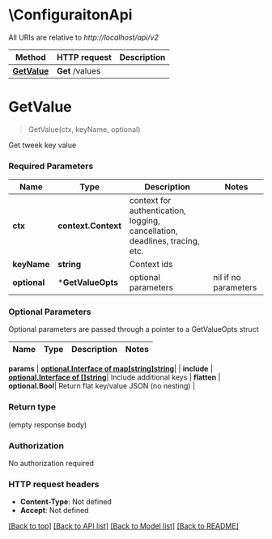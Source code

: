 # \ConfiguraitonApi

All URIs are relative to *http://localhost/api/v2*

Method | HTTP request | Description
------------- | ------------- | -------------
[**GetValue**](ConfiguraitonApi.md#GetValue) | **Get** /values | 


# **GetValue**
> GetValue(ctx, keyName, optional)


Get tweek key value

### Required Parameters

Name | Type | Description  | Notes
------------- | ------------- | ------------- | -------------
 **ctx** | **context.Context** | context for authentication, logging, cancellation, deadlines, tracing, etc.
  **keyName** | **string**| Context ids | 
 **optional** | ***GetValueOpts** | optional parameters | nil if no parameters

### Optional Parameters
Optional parameters are passed through a pointer to a GetValueOpts struct

Name | Type | Description  | Notes
------------- | ------------- | ------------- | -------------

 **params** | [**optional.Interface of map[string]string**](string.md)|  | 
 **include** | [**optional.Interface of []string**](string.md)| Include additional keys | 
 **flatten** | **optional.Bool**| Return flat key/value JSON (no nesting) | 

### Return type

 (empty response body)

### Authorization

No authorization required

### HTTP request headers

 - **Content-Type**: Not defined
 - **Accept**: Not defined

[[Back to top]](#) [[Back to API list]](../README.md#documentation-for-api-endpoints) [[Back to Model list]](../README.md#documentation-for-models) [[Back to README]](../README.md)

